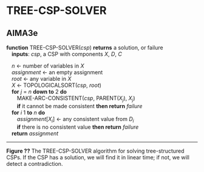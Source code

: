 # TREE-CSP-SOLVER

## AIMA3e
__function__ TREE-CSP-SOLVER(_csp_) __returns__ a solution, or failure  
&emsp;__inputs__: _csp_, a CSP with components _X_, _D_, _C_  

&emsp;_n_ &larr; number of variables in _X_  
&emsp;_assignment_ &larr; an empty assignment  
&emsp;_root_ &larr; any variable in _X_  
&emsp;_X_ &larr; TOPOLOGICALSORT(_csp_, _root_)  
&emsp;__for__ _j_ = _n_ __down to__ 2 __do__  
&emsp;&emsp;MAKE\-ARC\-CONSISTENT(_csp_, PARENT(_X<sub>j</sub>_), _X<sub>j</sub>_)  
&emsp;&emsp;__if__ it cannot be made consistent __then return__ _failure_  
&emsp;__for__ _i_ 1 __to__ _n_ __do__  
&emsp;&emsp;_assignment_[_X<sub>i</sub>_] &larr; any consistent value from _D<sub>i</sub>_  
&emsp;&emsp;__if__ there is no consistent value __then return__ _failure_  
&emsp;__return__ _assignment_

---
__Figure ??__ The TREE-CSP-SOLVER algorithm for solving tree\-structured CSPs. If the CSP has a solution, we will find it in linear time; if not, we will detect a contradiction.
